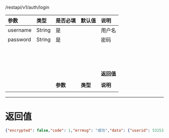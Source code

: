 /restapi/v1/auth/login

| **参数** | **类型** | **是否必填** | **默认值** | **说明** |
| :--- | :--- | :--- | :--- | :--- |
| username | String | 是 |  | 用户名 |
| password | String | 是 |  | 密码 |
|  |  |  |  |  |
|  |  |  |  |  |
|  |  |  |  |  |
|  |  |  |  |  |
|  |  |  |  |  |
|  |  |  |  |  |
|  |  |  |  |  |
|  |  |  |  |  |
|  |  |  |  |  |
|  |  |  |  |  |
|  |  |  |  |  |
|  |  |  |  |  |
|  |  |  |  |  |
|  |  |  |  | **返回值** |
|  |  |  |  |  |
|  |  | **参数** | **类型** | **说明** |
|  |  |  |  |  |

---

# 返回值

```json
{"encrypted": false,"code": 1,"errmsg": "成功","data": {"userid": 53253413327864832,"username": "admin","user_type_code": 10 }}
```



